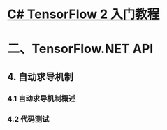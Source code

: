 # [C# TensorFlow 2 入门教程](<https://github.com/SciSharp/TensorFlow.NET-Tutorials>)

# 二、TensorFlow.NET API

## 4. 自动求导机制

### 4.1 自动求导机制概述





### 4.2 代码测试














